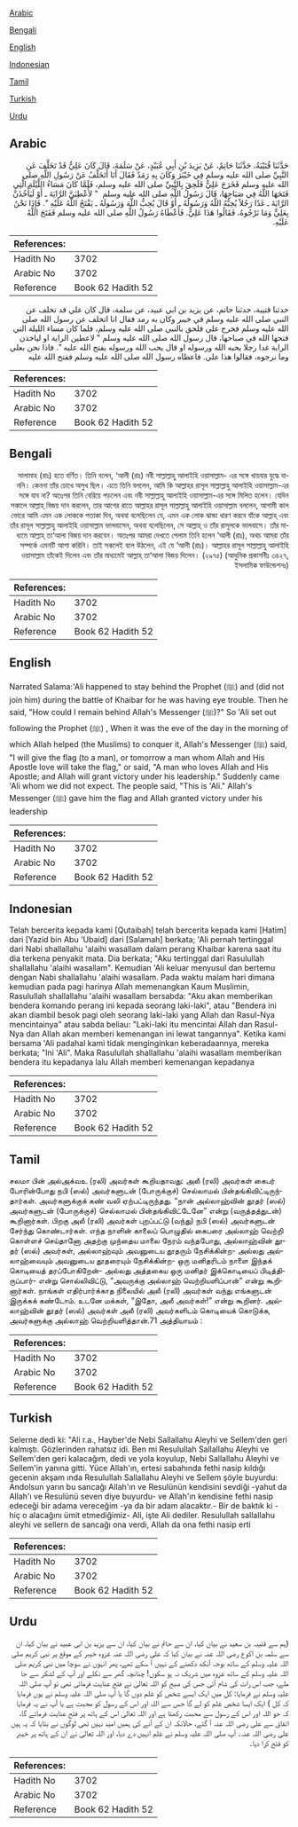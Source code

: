 [Arabic](#arabic)

[Bengali](#bengali)

[English](#english)

[Indonesian](#indonesian)

[Tamil](#tamil)

[Turkish](#turkish)

[Urdu](#urdu)

## Arabic


<div dir="rtl" lang="ar" style={{fontSize:'larger',backgroundColor:'#f8f9fa',padding:20}}>
حَدَّثَنَا قُتَيْبَةُ، حَدَّثَنَا حَاتِمٌ، عَنْ يَزِيدَ بْنِ أَبِي عُبَيْدٍ، عَنْ سَلَمَةَ، قَالَ كَانَ عَلِيٌّ قَدْ تَخَلَّفَ عَنِ النَّبِيِّ صلى الله عليه وسلم فِي خَيْبَرَ وَكَانَ بِهِ رَمَدٌ فَقَالَ أَنَا أَتَخَلَّفُ عَنْ رَسُولِ اللَّهِ صلى الله عليه وسلم فَخَرَجَ عَلِيٌّ فَلَحِقَ بِالنَّبِيِّ صلى الله عليه وسلم، فَلَمَّا كَانَ مَسَاءُ اللَّيْلَةِ الَّتِي فَتَحَهَا اللَّهُ فِي صَبَاحِهَا، قَالَ رَسُولُ اللَّهِ صلى الله عليه وسلم ‏ "‏ لأُعْطِيَنَّ الرَّايَةَ ـ أَوْ لَيَأْخُذَنَّ الرَّايَةَ ـ غَدًا رَجُلاً يُحِبُّهُ اللَّهُ وَرَسُولُهُ ـ أَوْ قَالَ يُحِبُّ اللَّهَ وَرَسُولَهُ ـ يَفْتَحُ اللَّهُ عَلَيْهِ ‏"‏‏.‏ فَإِذَا نَحْنُ بِعَلِيٍّ وَمَا نَرْجُوهُ، فَقَالُوا هَذَا عَلِيٌّ‏.‏ فَأَعْطَاهُ رَسُولُ اللَّهِ صلى الله عليه وسلم فَفَتَحَ اللَّهُ عَلَيْهِ‏.‏
</div>
<div style={{backgroundColor:'#f8f9fa',padding:20, marginBottom: 10}}><table> <thead> <tr> <th>References:</th> <th></th> </tr> </thead> <tbody><tr><td>Hadith No</td><td>3702</td></tr><tr><td>Arabic No</td><td>3702</td></tr><tr><td>Reference</td><td>Book 62 Hadith 52</td></tr></tbody></table></div>


<div dir="rtl" lang="ar" style={{fontSize:'larger',backgroundColor:'#f8f9fa',padding:20}}>
حدثنا قتيبة، حدثنا حاتم، عن يزيد بن ابي عبيد، عن سلمة، قال كان علي قد تخلف عن النبي صلى الله عليه وسلم في خيبر وكان به رمد فقال انا اتخلف عن رسول الله صلى الله عليه وسلم فخرج علي فلحق بالنبي صلى الله عليه وسلم، فلما كان مساء الليلة التي فتحها الله في صباحها، قال رسول الله صلى الله عليه وسلم " لاعطين الراية او لياخذن الراية غدا رجلا يحبه الله ورسوله او قال يحب الله ورسوله يفتح الله عليه ". فاذا نحن بعلي وما نرجوه، فقالوا هذا علي. فاعطاه رسول الله صلى الله عليه وسلم ففتح الله عليه
</div>
<div style={{backgroundColor:'#f8f9fa',padding:20, marginBottom: 10}}><table> <thead> <tr> <th>References:</th> <th></th> </tr> </thead> <tbody><tr><td>Hadith No</td><td>3702</td></tr><tr><td>Arabic No</td><td>3702</td></tr><tr><td>Reference</td><td>Book 62 Hadith 52</td></tr></tbody></table></div>

## Bengali


<div dir="rtl" lang="bn" style={{fontSize:'larger',backgroundColor:'#f8f9fa',padding:20}}>
সালামাহ (রাঃ) হতে বর্ণিত। তিনি বলেন, ‘আলী (রাঃ) নবী সাল্লাল্লাহু আলাইহি ওয়াসাল্লাম- এর সঙ্গে খায়বার যুদ্ধে যাননি। কেননা তাঁর চোখে অসুখ ছিল। এতে তিনি বললেন, আমি কি আল্লাহর রাসূল সাল্লাল্লাহু আলাইহি ওয়াসাল্লাম-এর সঙ্গে যাব না? অতঃপর তিনি বেরিয়ে পড়লেন এবং নবী সাল্লাল্লাহু আলাইহি ওয়াসাল্লাম-এর সঙ্গে মিলিত হলেন। যেদিন সকালে আল্লাহ্ বিজয় দান করলেন, তার আগের রাতে আল্লাহর রাসূল সাল্লাল্লাহু আলাইহি ওয়াসাল্লাম বললেন, আগামী কাল ভোরে আমি এমন এক লোককে পতাকা দিব, অথবা বলেছিলেন যে, এমন এক লোক ঝান্ডা ধারণ করবে যাঁকে আল্লাহ্ এবং তাঁর রাসূল সাল্লাল্লাহু আলাইহি ওয়াসাল্লাম ভালবাসেন, অথবা বলেছিলেন, সে আল্লাহ্ ও তাঁর রাসূলকে ভালবাসে। তাঁর মাধ্যমে আল্লাহ্ তা‘আলা বিজয় দান করবেন। অতঃপর আমরা দেখতে পেলাম তিনি হলেন ‘আলী (রাঃ), অথচ আমরা তাঁর সম্পর্কে এমনটি আশা করিনি। তাই সকলেই বলে উঠলেন, এই যে ‘আলী (রাঃ)। আল্লাহর রাসূল সাল্লাল্লাহু আলাইহি ওয়াসাল্লাম তাঁকেই দিলেন এবং তাঁর মাধ্যমেই আল্লাহ্ তা‘আলা বিজয় দিলেন। (২৯৭৫) (আধুনিক প্রকাশনীঃ ৩৪২৭, ইসলামিক ফাউন্ডেশনঃ)
</div>
<div style={{backgroundColor:'#f8f9fa',padding:20, marginBottom: 10}}><table> <thead> <tr> <th>References:</th> <th></th> </tr> </thead> <tbody><tr><td>Hadith No</td><td>3702</td></tr><tr><td>Arabic No</td><td>3702</td></tr><tr><td>Reference</td><td>Book 62 Hadith 52</td></tr></tbody></table></div>

## English


<div dir="ltr" lang="en" style={{fontSize:'larger',backgroundColor:'#f8f9fa',padding:20}}>
Narrated Salama:'Ali happened to stay behind the Prophet (ﷺ) and (did not join him) during the battle of Khaibar for he was having eye trouble. Then he said, "How could I remain behind Allah's Messenger (ﷺ)?" So 'Ali set out following the Prophet (ﷺ) , When it was the eve of the day in the morning of which Allah helped (the Muslims) to conquer it, Allah's Messenger (ﷺ) said, "I will give the flag (to a man), or tomorrow a man whom Allah and His Apostle love will take the flag," or said, "A man who loves Allah and His Apostle; and Allah will grant victory under his leadership." Suddenly came 'Ali whom we did not expect. The people said, "This is 'Ali." Allah's Messenger (ﷺ) gave him the flag and Allah granted victory under his leadership
</div>
<div style={{backgroundColor:'#f8f9fa',padding:20, marginBottom: 10}}><table> <thead> <tr> <th>References:</th> <th></th> </tr> </thead> <tbody><tr><td>Hadith No</td><td>3702</td></tr><tr><td>Arabic No</td><td>3702</td></tr><tr><td>Reference</td><td>Book 62 Hadith 52</td></tr></tbody></table></div>

## Indonesian


<div dir="ltr" lang="id" style={{fontSize:'larger',backgroundColor:'#f8f9fa',padding:20}}>
Telah bercerita kepada kami [Qutaibah] telah bercerita kepada kami [Hatim] dari [Yazid bin Abu 'Ubaid] dari [Salamah] berkata; 'Ali pernah tertinggal dari Nabi shallallahu 'alaihi wasallam dalam perang Khaibar karena saat itu dia terkena penyakit mata. Dia berkata; "Aku tertinggal dari Rasulullah shallallahu 'alaihi wasallam". Kemudian 'Ali keluar menyusul dan bertemu dengan Nabi shallallahu 'alaihi wasallam. Pada waktu malam hari dimana kemudian pada pagi harinya Allah memenangkan Kaum Muslimin, Rasulullah shallallahu 'alaihi wasallam bersabda: "Aku akan memberikan bendera komando perang ini kepada seorang laki-laki", atau "Bendera ini akan diambil besok pagi oleh seorang laki-laki yang Allah dan Rasul-Nya mencintainya" atau sabda beliau: "Laki-laki itu mencintai Allah dan Rasul-Nya dan Allah akan memberi kemenangan ini lewat tangannya". Ketika kami bersama 'Ali padahal kami tidak menginginkan keberadaannya, mereka berkata; "Ini 'Ali". Maka Rasulullah shallallahu 'alaihi wasallam memberikan bendera itu kepadanya lalu Allah memberi kemenangan kepadanya
</div>
<div style={{backgroundColor:'#f8f9fa',padding:20, marginBottom: 10}}><table> <thead> <tr> <th>References:</th> <th></th> </tr> </thead> <tbody><tr><td>Hadith No</td><td>3702</td></tr><tr><td>Arabic No</td><td>3702</td></tr><tr><td>Reference</td><td>Book 62 Hadith 52</td></tr></tbody></table></div>

## Tamil


<div dir="ltr" lang="ta" style={{fontSize:'larger',backgroundColor:'#f8f9fa',padding:20}}>
சலமா பின் அல்அக்வஉ (ரலி) அவர்கள் கூறியதாவது: அலீ (ரலி) அவர்கள் கைபர் போரின்போது நபி (ஸல்) அவர்களுடன் (போருக்குச்) செல்லாமல் பின்தங்கிவிட்டிருந்தார்கள். அவர்களுக்குக் கண் வலி ஏற்பட்டிருந்தது. “நான் அல்லாஹ்வின் தூதர் (ஸல்) அவர்களுடன் (போருக்குச்) செல்லாமல் பின்தங்கிவிட்டேனே” என்று (வருத்தத்துடன்) கூறினார்கள். பிறகு அலீ (ரலி) அவர்கள் புறப்பட்டு (வந்து) நபி (ஸல்) அவர்களுடன் சேர்ந்து கொண்டார்கள். எந்த நாளின் காலைப் பொழுதில் கைபரை அல்லாஹ் வெற்றி கொள்ளச் செய்தானோ அதற்கு முந்தைய மாலை நேரம் வந்தபோது, அல்லாஹ்வின் தூதர் (ஸல்) அவர்கள், அல்லாஹ்வும் அவனுடைய தூதரும் நேசிக்கின்ற- அல்லது அல்லாஹ்வையும் அவனுடைய தூதரையும் நேசிக்கின்ற- ஒரு மனிதரிடம் நாளை இந்தக் கொடியைத் தரப்போகிறேன்- அல்லது அத்தகைய ஒரு மனிதர் இக்கொடியைப் பிடித்திருப்பார்- என்று சொல்லிவிட்டு, “அவருக்கு அல்லாஹ் வெற்றியளிப்பான்” என்று கூறினார்கள். நாங்கள் எதிர்பார்க்காத நிலையில் அலீ (ரலி) அவர்கள் வந்து எங்களுடன் இருக்கக் கண்டோம். உடனே மக்கள், “இதோ, அலீ அவர்கள்!” என்று கூறினர். அல்லாஹ்வின் தூதர் (ஸல்) அவர்கள் அலீ (ரலி) அவர்களிடம் கொடியைக் கொடுக்க, அவர்களுக்கு அல்லாஹ் வெற்றியளித்தான்.71 அத்தியாயம் :
</div>
<div style={{backgroundColor:'#f8f9fa',padding:20, marginBottom: 10}}><table> <thead> <tr> <th>References:</th> <th></th> </tr> </thead> <tbody><tr><td>Hadith No</td><td>3702</td></tr><tr><td>Arabic No</td><td>3702</td></tr><tr><td>Reference</td><td>Book 62 Hadith 52</td></tr></tbody></table></div>

## Turkish


<div dir="ltr" lang="tr" style={{fontSize:'larger',backgroundColor:'#f8f9fa',padding:20}}>
Selerne dedi ki: "Ali r.a., Hayber'de Nebi Sallallahu Aleyhi ve Sellem'den geri kalmıştı. Gözlerinden rahatsız idi. Ben mi Resulullah Sallallahu Aleyhi ve Sellem'den geri kalacağım, dedi ve yola koyulup, Nebi Sallallahu Aleyhi ve Sellem'in yanına gitti. Yüce Allah'ın, ertesi sabahında fethi nasip kıldığı gecenin akşam ında Resulullah Sallallahu Aleyhi ve Sellem şöyle buyurdu: Andolsun yarın bu sancağı Allah'ın ve Resulünün kendisini sevdiği -yahut da Allah'ı ve Resulünü seven diye buyurdu- ve Allah'ın kendisine fethi nasip edeceği bir adama vereceğim -ya da bir adam alacaktır.- Bir de baktık ki -hiç o alacağını ümit etmediğimiz- Ali, işte Ali dediler. Resulullah sallallahu aleyhi ve sellern de sancağı ona verdi, Allah da ona fethi nasip erti
</div>
<div style={{backgroundColor:'#f8f9fa',padding:20, marginBottom: 10}}><table> <thead> <tr> <th>References:</th> <th></th> </tr> </thead> <tbody><tr><td>Hadith No</td><td>3702</td></tr><tr><td>Arabic No</td><td>3702</td></tr><tr><td>Reference</td><td>Book 62 Hadith 52</td></tr></tbody></table></div>

## Urdu


<div dir="rtl" lang="ur" style={{fontSize:'larger',backgroundColor:'#f8f9fa',padding:20}}>
(ہم سے قتیبہ بن سعید نے بیان کیا، ان سے حاتم نے بیان کیا، ان سے یزید بن ابی عبید نے بیان کیا، ان سے سلمہ بن اکوع رضی اللہ عنہ نے بیان کیا کہ علی رضی اللہ عنہ غزوہ خیبر کے موقع پر نبی کریم صلی اللہ علیہ وسلم کے ساتھ بوجہ آنکھ دکھنے کے نہیں آ سکے تھے، پھر انہوں نے سوچا میں نبی کریم صلی اللہ علیہ وسلم کے ساتھ غزوہ میں شریک نہ ہو سکوں! چنانچہ گھر سے نکلے اور آپ کے لشکر سے جا ملے، جب اس رات کی شام آئی جس کی صبح کو اللہ تعالیٰ نے فتح عنایت فرمائی تھی تو آپ صلی اللہ علیہ وسلم نے فرمایا: کل میں ایک ایسے شخص کو عَلم دوں گا یا آپ صلی اللہ علیہ وسلم نے یوں فرمایا کہ کل ) ایک ایسا شخص عَلم کو لے گا جس سے اللہ اور اس کے رسول کو محبت ہے یا آپ نے یہ فرمایا کہ جو اللہ اور اس کے رسول سے محبت رکھتا ہے اور اللہ تعالیٰ اس کے ہاتھ پر فتح عنایت فرمائے گا، اتفاق سے علی رضی اللہ عنہ آ گئے، حالانکہ ان کے آنے کی ہمیں امید نہیں تھی لوگوں نے بتایا کہ یہ ہیں علی رضی اللہ عنہ۔ آپ صلی اللہ علیہ وسلم نے عَلم انہیں دے دیا، اور اللہ تعالیٰ نے ان کے ہاتھ پر خیبر کو فتح کرا دیا۔
</div>
<div style={{backgroundColor:'#f8f9fa',padding:20, marginBottom: 10}}><table> <thead> <tr> <th>References:</th> <th></th> </tr> </thead> <tbody><tr><td>Hadith No</td><td>3702</td></tr><tr><td>Arabic No</td><td>3702</td></tr><tr><td>Reference</td><td>Book 62 Hadith 52</td></tr></tbody></table></div>
